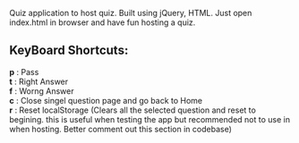 Quiz application to host quiz. Built using jQuery, HTML. Just open index.html in browser and have fun hosting a quiz.

KeyBoard Shortcuts:
-------------------
<b>p</b> : Pass</br>
<b>t</b> : Right Answer</br>
<b>f</b> : Worng Answer</br>
<b>c</b> : Close singel question page and go back to Home</br>
<b>r</b> : Reset localStorage (Clears all the selected question and reset to begining. this is useful when testing the app but recommended not to use in when hosting. Better comment out this section in codebase)</br>

